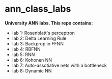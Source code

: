 # ann_class_labs

**University ANN labs. This repo contains:**

- lab 1: Rosenblatt's perceptron
- lab 2: Delta Learning Rule
- lab 3: Backprop in FFNN
- lab 4: RBFNN
- lab 5: RNN 
- lab 6: Kohonen NN
- lab 7: Auto-assotiative nets with a bottleneck
- lab 8: Dynamic NN

